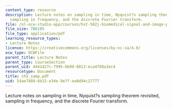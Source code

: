 ```yaml
---
content_type: resource
description: Lecture notes on sampling in time, Nyquist?s sampling theorem revisited,
  sampling in frequency, and the discrete Fourier transform.
file: /ol-ocw-studio-app/courses/hst-582j-biomedical-signal-and-image-processing-spring-2007/54ae74896b15e34e9e7fea0d94c17777_ch5_samp.pdf
file_size: 786185
file_type: application/pdf
learning_resource_types:
- Lecture Notes
license: https://creativecommons.org/licenses/by-nc-sa/4.0/
ocw_type: OCWFile
parent_title: Lecture Notes
parent_type: CourseSection
parent_uid: 4441427c-7995-6b09-6013-eca4f68a3ec4
resourcetype: Document
title: ch5_samp.pdf
uid: 54ae7489-6b15-e34e-9e7f-ea0d94c17777
---
```

Lecture notes on sampling in time, Nyquist?s sampling theorem revisited, sampling in frequency, and the discrete Fourier transform.